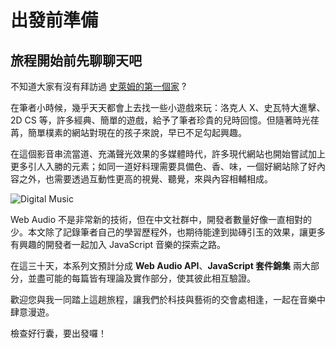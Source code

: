 # 出發前準備

## 旅程開始前先聊聊天吧 

不知道大家有沒有拜訪過 [史萊姆的第一個家](http://www.slime.com.tw/) ?

在筆者小時候，幾乎天天都會上去找一些小遊戲來玩：洛克人 X、史瓦特大進擊、2D CS 等，許多經典、簡單的遊戲，給予了筆者珍貴的兒時回憶。但隨著時光荏苒，簡單樸素的網站對現在的孩子來說，早已不足勾起興趣。

在這個影音串流當道、充滿聲光效果的多媒體時代，許多現代網站也開始嘗試加上更多引人入勝的元素；如同一道好料理需要具備色、香、味，一個好網站除了好內容之外，也需要透過互動性更高的視覺、聽覺，來與內容相輔相成。

![Digital Music](https://www.maxpixel.net/static/photo/1x/Music-Digital-Chart-Sound-Level-Equalizer-Eq-255396.jpg)

Web Audio 不是非常新的技術，但在中文社群中，開發者數量好像一直相對的少。本文除了記錄筆者自己的學習歷程外，也期待能達到拋磚引玉的效果，讓更多有興趣的開發者一起加入 JavaScript 音樂的探索之路。

在這三十天，本系列文預計分成 **Web Audio API**、**JavaScript 套件錦集** 兩大部分，並盡可能的每篇皆有理論及實作部分，使其彼此相互驗證。

歡迎您與我一同踏上這趟旅程，讓我們於科技與藝術的交會處相逢，一起在音樂中肆意漫遊。

檢查好行囊，要出發囉！
